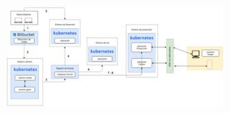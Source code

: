 <h1 class="title" style="display:none">Flujo de un pipeline</h1>

<img src="media\images\arquitectura.png" alt="Jenkins" style="margin: 15px 0px;
                                                                            background: none;
                                                                            border: 0;
                                                                            box-shadow: none;">